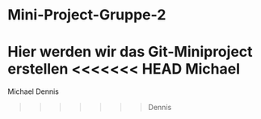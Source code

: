 # Mini-Project-Gruppe-2
Hier werden wir das Git-Miniproject erstellen
<<<<<<< HEAD
Michael
=======
Michael
Dennis
>>>>>>> Dennis
